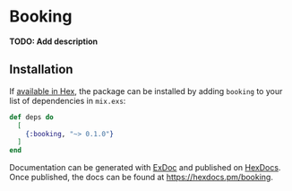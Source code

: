# Booking

**TODO: Add description**

## Installation

If [available in Hex](https://hex.pm/docs/publish), the package can be installed
by adding `booking` to your list of dependencies in `mix.exs`:

```elixir
def deps do
  [
    {:booking, "~> 0.1.0"}
  ]
end
```

Documentation can be generated with [ExDoc](https://github.com/elixir-lang/ex_doc)
and published on [HexDocs](https://hexdocs.pm). Once published, the docs can
be found at <https://hexdocs.pm/booking>.

